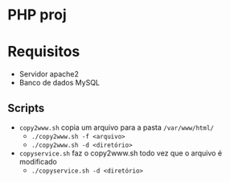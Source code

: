 # PHP proj

# Requisitos

- Servidor apache2
- Banco de dados MySQL

## Scripts

- `copy2www.sh` copia um arquivo para a pasta `/var/www/html/`
    - `./copy2www.sh -f <arquivo>`
    - `./copy2www.sh -d <diretório>`
- `copyservice.sh` faz o copy2www.sh todo vez que o arquivo é modificado
    - `./copyservice.sh -d <diretório>`
